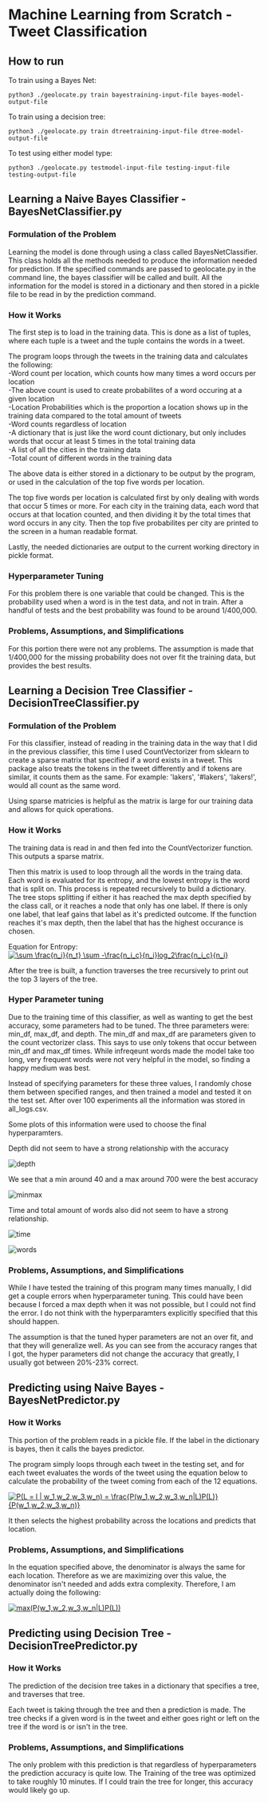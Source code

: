 # Machine Learning from Scratch - Tweet Classification

## How to run

To train using a Bayes Net:
```
python3 ./geolocate.py train bayestraining-input-file bayes-model-output-file
```

To train using a decision tree:
```
python3 ./geolocate.py train dtreetraining-input-file dtree-model-output-file
```

To test using either model type:
```
python3 ./geolocate.py testmodel-input-file testing-input-file testing-output-file
```

## Learning a Naive Bayes Classifier - BayesNetClassifier.py

### Formulation of the Problem

Learning the model is done through using a class called BayesNetClassifier. This class holds all the methods needed to produce the information needed for prediction. If the specified commands are passed to geolocate.py in the command line, the bayes classifier will be called and built. All the information for the model is stored in a dictionary and then stored in a pickle file to be read in by the prediction command.

### How it Works

The first step is to load in the training data. This is done as a list of tuples, where each tuple is a tweet and the tuple contains the words in a tweet.

The program loops through the tweets in the training data and calculates the following:  
-Word count per location, which counts how many times a word occurs per location  
-The above count is used to create probabilites of a word occuring at a given location  
-Location Probabilities which is the proportion a location shows up in the training data compared to the total amount of tweets  
-Word counts regardless of location  
-A dictionary that is just like the word count dictionary, but only includes words that occur at least 5 times in the total training data  
-A list of all the cities in the training data  
-Total count of different words in the training data  

The above data is either stored in a dictionary to be output by the program, or used in the calculation of the top five words per location.

The top five words per location is calculated first by only dealing with words that occur 5 times or more. For each city in the training data, each word that occurs at that location counted, and then dividing it by the total times that word occurs in any city. Then the top five probabilites per city are printed to the screen in a human readable format.

Lastly, the needed dictionaries are output to the current working directory in pickle format.

### Hyperparameter Tuning

For this problem there is one variable that could be changed. This is the probability used when a word is in the test data, and not in train. After a handful of tests and the best probability was found to be around 1/400,000.

### Problems, Assumptions, and Simplifications

For this portion there were not any problems. The assumption is made that 1/400,000 for the missing probability does not over fit the training data, but provides the best results.

## Learning a Decision Tree Classifier - DecisionTreeClassifier.py

### Formulation of the Problem

For this classifier, instead of reading in the training data in the way that I did in the previous classifier, this time I used CountVectorizer from sklearn to create a sparse matrix that specified if a word exists in a tweet. This package also treats the tokens in the tweet differently and if tokens are similar, it counts them as the same. For example: 'lakers', '#lakers', 'lakers!', would all count as the same word. 

Using sparse matricies is helpful as the matrix is large for our training data and allows for quick operations. 

### How it Works

The training data is read in and then fed into the CountVectorizer function. This outputs a sparse matrix.

Then this matrix is used to loop through all the words in the traing data. Each word is evaluated for its entropy, and the lowest entropy is the word that is split on. This process is repeated recursively to build a dictionary. The tree stops splitting if either it has reached the max depth specified by the class call, or it reaches a node that only has one label. If there is only one label, that leaf gains that label as it's predicted outcome. If the function reaches it's max depth, then the label that has the highest occurance is chosen.

Equation for Entropy:  
<a href="https://www.codecogs.com/eqnedit.php?latex=\sum&space;\frac{n_i}{n_t}&space;\sum&space;-\frac{n_i_c}{n_i}log_2\frac{n_i_c}{n_i}" target="_blank"><img src="https://latex.codecogs.com/gif.latex?\sum&space;\frac{n_i}{n_t}&space;\sum&space;-\frac{n_i_c}{n_i}log_2\frac{n_i_c}{n_i}" title="\sum \frac{n_i}{n_t} \sum -\frac{n_i_c}{n_i}log_2\frac{n_i_c}{n_i}" /></a>

After the tree is built, a function traverses the tree recursively to print out the top 3 layers of the tree. 

### Hyper Parameter tuning

Due to the training time of this classifier, as well as wanting to get the best accuracy, some parameters had to be tuned. The three parameters were: min_df, max_df, and depth. The min_df and max_df are parameters given to the count vectorizer class. This says to use only tokens that occur between min_df and max_df times. While infreqeunt words made the model take too long, very frequent words were not very helpful in the model, so finding a happy medium was best.

Instead of specifying parameters for these three values, I randomly chose them between specified ranges, and then trained a model and tested it on the test set. After over 100 experiments all the information was stored in all_logs.csv.

Some plots of this information were used to choose the final hyperparamters.

Depth did not seem to have a strong relationship with the accuracy

![depth](/images/depth.png)

We see that a min around 40 and a max around 700 were the best accuracy

![minmax](/images/min_max.png)

Time and total amount of words also did not seem to have a strong relationship.

![time](/images/time.png)

![words](/images/words.png)

### Problems, Assumptions, and Simplifications

While I have tested the training of this program many times manually, I did get a couple errors when hyperparameter tuning. This could have been because I forced a max depth when it was not possible, but I could not find the error. I do not think with the hyperparamters explicitly specified that this should happen.

The assumption is that the tuned hyper parameters are not an over fit, and that they will generalize well. As you can see from the accuracy ranges that I got, the hyper parameters did not change the accuracy that greatly, I usually got between 20%-23% correct.

## Predicting using Naive Bayes - BayesNetPredictor.py

### How it Works

This portion of the problem reads in a pickle file. If the label in the dictionary is bayes, then it calls the bayes predictor. 

The program simply loops through each tweet in the testing set, and for each tweet evaluates the words of the tweet using the equation below to calculate the probability of the tweet coming from each of the 12 equations.  

<a href="https://www.codecogs.com/eqnedit.php?latex=P(L&space;=&space;l&space;|&space;w_1,w_2,w_3,w_n)&space;=&space;\frac{P(w_1,w_2,w_3,w_n|L)P(L)}{P(w_1,w_2,w_3,w_n)}" target="_blank"><img src="https://latex.codecogs.com/gif.latex?P(L&space;=&space;l&space;|&space;w_1,w_2,w_3,w_n)&space;=&space;\frac{P(w_1,w_2,w_3,w_n|L)P(L)}{P(w_1,w_2,w_3,w_n)}" title="P(L = l | w_1,w_2,w_3,w_n) = \frac{P(w_1,w_2,w_3,w_n|L)P(L)}{P(w_1,w_2,w_3,w_n)}" /></a>

It then selects the highest probability across the locations and predicts that location. 

### Problems, Assumptions, and Simplifications

In the equation specified above, the denominator is always the same for each location. Therefore as we are maximizing over this value, the denominator isn't needed and adds extra complexity. Therefore, I am actually doing the following:  

<a href="https://www.codecogs.com/eqnedit.php?latex=max(P(w_1,w_2,w_3,w_n|L)P(L))" target="_blank"><img src="https://latex.codecogs.com/gif.latex?max(P(w_1,w_2,w_3,w_n|L)P(L))" title="max(P(w_1,w_2,w_3,w_n|L)P(L))" /></a>

## Predicting using Decision Tree - DecisionTreePredictor.py

### How it Works

The prediction of the decision tree takes in a dictionary that specifies a tree, and traverses that tree. 

Each tweet is taking through the tree and then a prediction is made. The tree checks if a given word is in the tweet and either goes right or left on the tree if the word is or isn't in the tree. 

### Problems, Assumptions, and Simplifications

The only problem with this prediction is that regardless of hyperparameters the prediction accuracy is quite low. The Training of the tree was optimized to take roughly 10 minutes. If I could train the tree for longer, this accuracy would likely go up.
